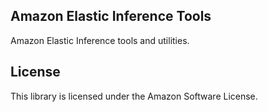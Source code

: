 ## Amazon Elastic Inference Tools

Amazon Elastic Inference tools and utilities.

## License

This library is licensed under the Amazon Software License.
